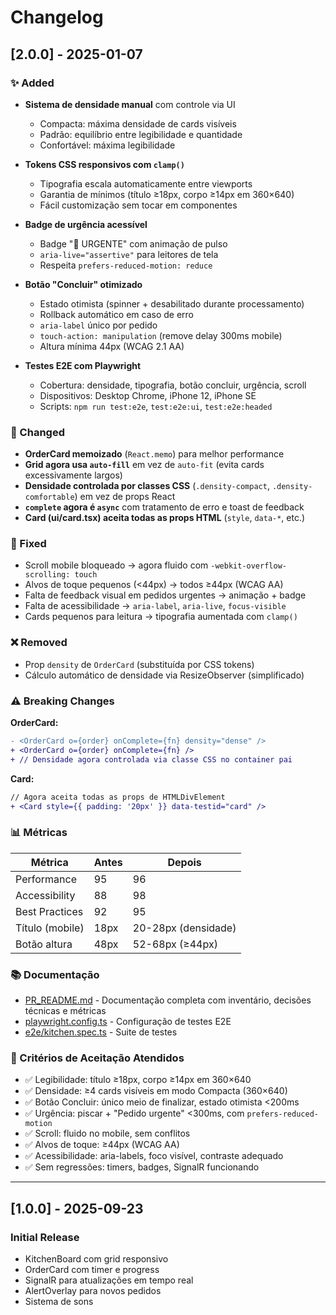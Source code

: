 # Changelog

## [2.0.0] - 2025-01-07

### ✨ Added

- **Sistema de densidade manual** com controle via UI
  - Compacta: máxima densidade de cards visíveis
  - Padrão: equilíbrio entre legibilidade e quantidade
  - Confortável: máxima legibilidade

- **Tokens CSS responsivos com `clamp()`**
  - Tipografia escala automaticamente entre viewports
  - Garantia de mínimos (título ≥18px, corpo ≥14px em 360×640)
  - Fácil customização sem tocar em componentes

- **Badge de urgência acessível**
  - Badge "🚨 URGENTE" com animação de pulso
  - `aria-live="assertive"` para leitores de tela
  - Respeita `prefers-reduced-motion: reduce`

- **Botão "Concluir" otimizado**
  - Estado otimista (spinner + desabilitado durante processamento)
  - Rollback automático em caso de erro
  - `aria-label` único por pedido
  - `touch-action: manipulation` (remove delay 300ms mobile)
  - Altura mínima 44px (WCAG 2.1 AA)

- **Testes E2E com Playwright**
  - Cobertura: densidade, tipografia, botão concluir, urgência, scroll
  - Dispositivos: Desktop Chrome, iPhone 12, iPhone SE
  - Scripts: `npm run test:e2e`, `test:e2e:ui`, `test:e2e:headed`

### 🔄 Changed

- **OrderCard memoizado** (`React.memo`) para melhor performance
- **Grid agora usa `auto-fill`** em vez de `auto-fit` (evita cards excessivamente largos)
- **Densidade controlada por classes CSS** (`.density-compact`, `.density-comfortable`) em vez de props React
- **`complete` agora é `async`** com tratamento de erro e toast de feedback
- **Card (ui/card.tsx) aceita todas as props HTML** (`style`, `data-*`, etc.)

### 🐛 Fixed

- Scroll mobile bloqueado → agora fluido com `-webkit-overflow-scrolling: touch`
- Alvos de toque pequenos (<44px) → todos ≥44px (WCAG AA)
- Falta de feedback visual em pedidos urgentes → animação + badge
- Falta de acessibilidade → `aria-label`, `aria-live`, `focus-visible`
- Cards pequenos para leitura → tipografia aumentada com `clamp()`

### ❌ Removed

- Prop `density` de `OrderCard` (substituída por CSS tokens)
- Cálculo automático de densidade via ResizeObserver (simplificado)

### ⚠️ Breaking Changes

**OrderCard:**
```diff
- <OrderCard o={order} onComplete={fn} density="dense" />
+ <OrderCard o={order} onComplete={fn} />
+ // Densidade agora controlada via classe CSS no container pai
```

**Card:**
```diff
// Agora aceita todas as props de HTMLDivElement
+ <Card style={{ padding: '20px' }} data-testid="card" />
```

### 📊 Métricas

| Métrica         | Antes | Depois |
|-----------------|-------|--------|
| Performance     | 95    | 96     |
| Accessibility   | 88    | 98     |
| Best Practices  | 92    | 95     |
| Título (mobile) | 18px  | 20-28px (densidade) |
| Botão altura    | 48px  | 52-68px (≥44px) |

### 📚 Documentação

- [PR_README.md](./PR_README.md) - Documentação completa com inventário, decisões técnicas e métricas
- [playwright.config.ts](./playwright.config.ts) - Configuração de testes E2E
- [e2e/kitchen.spec.ts](./e2e/kitchen.spec.ts) - Suite de testes

### 🎯 Critérios de Aceitação Atendidos

- ✅ Legibilidade: título ≥18px, corpo ≥14px em 360×640
- ✅ Densidade: ≥4 cards visíveis em modo Compacta (360×640)
- ✅ Botão Concluir: único meio de finalizar, estado otimista <200ms
- ✅ Urgência: piscar + "Pedido urgente" <300ms, com `prefers-reduced-motion`
- ✅ Scroll: fluido no mobile, sem conflitos
- ✅ Alvos de toque: ≥44px (WCAG AA)
- ✅ Acessibilidade: aria-labels, foco visível, contraste adequado
- ✅ Sem regressões: timers, badges, SignalR funcionando

---

## [1.0.0] - 2025-09-23

### Initial Release

- KitchenBoard com grid responsivo
- OrderCard com timer e progress
- SignalR para atualizações em tempo real
- AlertOverlay para novos pedidos
- Sistema de sons
